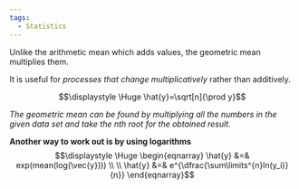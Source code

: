 ```yaml
---
tags:
  - Statistics
---
```

Unlike the arithmetic mean which adds values, the geometric mean multiplies them.

It is useful for *processes that change multiplicatively* rather than additively.

$$\displaystyle \Huge \hat{y}=\sqrt[n]{\prod y}$$

*The geometric mean can be found by multiplying all the numbers in the given data set and take the nth root for the obtained result.*

**Another way to work out is by using logarithms**
$$\displaystyle \Huge \begin{eqnarray} 
\hat{y} &=& exp(mean(log(\vec{y}))) \\ \\
\hat{y} &=& e^{\dfrac{\sum\limits^{n}ln(y_i)}{n}}
\end{eqnarray}$$